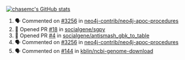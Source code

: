 [![chasemc's GitHub stats](https://github-readme-stats.vercel.app/api?username=chasemc)](https://github.com/anuraghazra/github-readme-stats)


<!--START_SECTION:activity-->
1. 🗣 Commented on [#3256](https://github.com/neo4j-contrib/neo4j-apoc-procedures/issues/3256) in [neo4j-contrib/neo4j-apoc-procedures](https://github.com/neo4j-contrib/neo4j-apoc-procedures)
2. 💪 Opened PR [#18](https://github.com/socialgene/sgpy/pull/18) in [socialgene/sgpy](https://github.com/socialgene/sgpy)
3. 💪 Opened PR [#4](https://github.com/socialgene/antismash_gbk_to_table/pull/4) in [socialgene/antismash_gbk_to_table](https://github.com/socialgene/antismash_gbk_to_table)
4. 🗣 Commented on [#3256](https://github.com/neo4j-contrib/neo4j-apoc-procedures/issues/3256) in [neo4j-contrib/neo4j-apoc-procedures](https://github.com/neo4j-contrib/neo4j-apoc-procedures)
5. 🗣 Commented on [#144](https://github.com/kblin/ncbi-genome-download/issues/144) in [kblin/ncbi-genome-download](https://github.com/kblin/ncbi-genome-download)
<!--END_SECTION:activity-->
